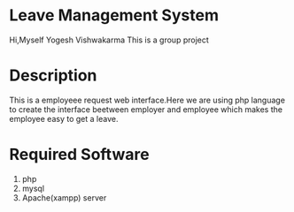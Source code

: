 # Leave Management System

Hi,Myself Yogesh Vishwakarma
This is a group project 

# Description
This is a employeee request web interface.Here we are using php language to create the interface beetween employer
and employee which makes the employee easy to get a leave.

# Required Software
1.  php
2.  mysql
3.  Apache(xampp) server 


